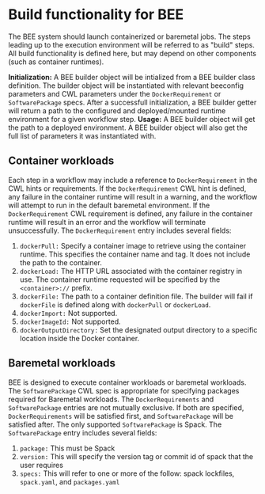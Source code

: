 # Build functionality for BEE

The BEE system should launch containerized or baremetal jobs. The steps leading up to the execution environment will be referred to as "build" steps. All build functionality is defined here, but may depend on other components (such as container runtimes).

**Initialization:** A BEE builder object will be intialized from a BEE builder class definition. The builder object will be instantiated with relevant beeconfig parameters and CWL parameters under the `DockerRequirement` or `SoftwarePackage` specs. After a successfull initialization, a BEE builder getter will return a path to the configured and deployed/mounted runtime environment for a given workflow step.
**Usage:** A BEE builder object will get the path to a deployed environment. A BEE builder object will also get the full list of parameters it was instantiated with.

## Container workloads
Each step in a workflow may include a reference to `DockerRequirement` in the CWL hints or requirements. If the `DockerRequirement` CWL hint is defined, any failure in the container runtime will result in a warning, and the workflow will attempt to run in the default baremetal environment. If the `DockerRequirement` CWL requirement is defined, any failure in the container runtime will result in an error and the workflow will terminate unsuccessfully. The `DockerRequirement` entry includes several fields:

1. `dockerPull:` Specify a container image to retrieve using the container runtime. This specifies the container name and tag. It does not include the path to the container.
2. `dockerLoad:` The HTTP URL associated with the container registry in use. The container runtime requested will be specified by the `<container>://` prefix.
3. `dockerFile:` The path to a container definition file. The builder will fail if `dockerFile` is defined along with `dockerPull` or `dockerLoad`.
4. `dockerImport:` Not supported.
5. `dockerImageId:` Not supported.
6. `dockerOutputDirectory:` Set the designated output directory to a specific location inside the Docker container.

## Baremetal workloads
BEE is designed to execute container workloads or baremetal workloads. The `SoftwarePackage` CWL spec is appropriate for specifying packages required for Baremetal workloads. The `DockerRequirements` and `SoftwarePackage` entries are not mutually exclusive. If both are specified, `DockerRequirements` will be satisfied first, and `SoftwarePackage` will be satisfied after. The only supported `SoftwarePackage` is Spack. The `SoftwarePackage` entry includes several fields:

1. `package:` This must be Spack
2. `version:` This will specify the version tag or commit id of spack that the user requires
3. `specs:` This will refer to one or more of the follow: spack lockfiles, `spack.yaml`, and `packages.yaml`
